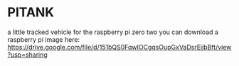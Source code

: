 # PITANK
a little tracked vehicle for the raspberry pi zero two
you can download a raspberry pi image here:
https://drive.google.com/file/d/151bQS0FqwIOCgqsOupGxVaDsrEjjbBft/view?usp=sharing
